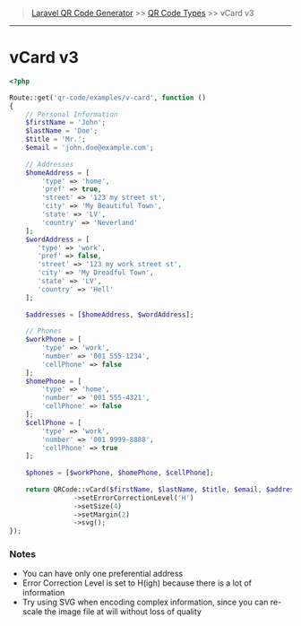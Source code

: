 > [Laravel QR Code Generator](index.md) >> [QR Code Types](index.md#code-types) >> vCard v3

---
# vCard v3

```php
<?php

Route::get('qr-code/examples/v-card', function () 
{
    // Personal Information
    $firstName = 'John';
    $lastName = 'Doe';
    $title = 'Mr.';
    $email = 'john.doe@example.com';
    
    // Addresses
    $homeAddress = [
        'type' => 'home',
        'pref' => true,
        'street' => '123 my street st',
        'city' => 'My Beautiful Town',
        'state' => 'LV',
        'country' => 'Neverland'
    ];
    $wordAddress = [
       'type' => 'work',
       'pref' => false,
       'street' => '123 my work street st',
       'city' => 'My Dreadful Town',
       'state' => 'LV',
       'country' => 'Hell'
    ];
    
    $addresses = [$homeAddress, $wordAddress];
    
    // Phones
    $workPhone = [
        'type' => 'work',
        'number' => '001 555-1234',
        'cellPhone' => false
    ];
    $homePhone = [
        'type' => 'home',
        'number' => '001 555-4321',
        'cellPhone' => false
    ];
    $cellPhone = [
        'type' => 'work',
        'number' => '001 9999-8888',
        'cellPhone' => true
    ];
    
    $phones = [$workPhone, $homePhone, $cellPhone];
    
    return QRCode::vCard($firstName, $lastName, $title, $email, $addresses, $phones)
                ->setErrorCorrectionLevel('H')
                ->setSize(4)
                ->setMargin(2)
                ->svg();
});
```

### Notes

 - You can have only one preferential address
 - Error Correction Level is set to H(igh) because there is a lot of information
 - Try using SVG when encoding complex information, since you can re-scale the image file at will without loss of quality